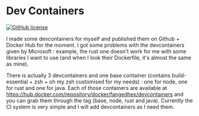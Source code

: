 # Dev Containers
[![GitHub license](https://img.shields.io/github/license/fangedhex/devcontainers)](https://github.com/fangedhex/devcontainers/blob/master/LICENSE)

I made some devcontainers for myself and published them on Github + Docker Hub for the moment. I got some problems with the devcontainers given by Microsoft : example, the rust one doesn't work for me with some libraries I want to use (and when I look their Dockerfile, it's almost the same as mine).

There is actually 3 devcontainers and one base container (contains build-essential + zsh + oh my zsh customised for my needs) : one for node, one for rust and one for java. Each of those containers are available at https://hub.docker.com/repository/docker/fangedhex/devcontainers and you can grab them through the tag (base, node, rust and java). Currently the CI system is very simple and I will add devcontainers as I need them.